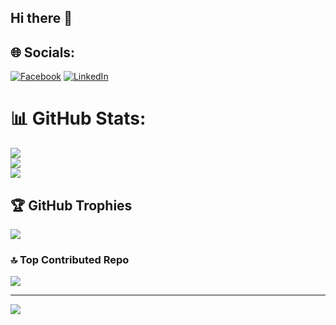 ## Hi there 👋

<!--
**prodip36/prodip36** is a ✨ _special_ ✨ repository because its `README.md` (this file) appears on your GitHub profile.

Here are some ideas to get you started:

- 🔭 I’m currently working on ...
- 🌱 I’m currently learning ...
- 👯 I’m looking to collaborate on ...
- 🤔 I’m looking for help with ...
- 💬 Ask me about ...
- 📫 How to reach me: ...
- 😄 Pronouns: ...
- ⚡ Fun fact: ...
-->

## 🌐 Socials:
[![Facebook](https://img.shields.io/badge/Facebook-%231877F2.svg?logo=Facebook&logoColor=white)](https://facebook.com/prodip.sarkar.3720190) [![LinkedIn](https://img.shields.io/badge/LinkedIn-%230077B5.svg?logo=linkedin&logoColor=white)](https://linkedin.com/in/prodip36) 


# 📊 GitHub Stats:
![](https://github-readme-stats.vercel.app/api?username=prodip36&theme=dark&hide_border=false&include_all_commits=true&count_private=true)<br/>
![](https://github-readme-streak-stats.herokuapp.com/?user=prodip36&theme=dark&hide_border=false)<br/>
![](https://github-readme-stats.vercel.app/api/top-langs/?username=prodip36&theme=dark&hide_border=false&include_all_commits=true&count_private=true&layout=compact)

## 🏆 GitHub Trophies
![](https://github-profile-trophy.vercel.app/?username=prodip36&theme=radical&no-frame=false&no-bg=true&margin-w=4)
### 🔝 Top Contributed Repo
![](https://github-contributor-stats.vercel.app/api?username=prodip36&limit=5&theme=dark&combine_all_yearly_contributions=true)

---
[![](https://visitcount.itsvg.in/api?id=prodip36&icon=0&color=0)](https://visitcount.itsvg.in)

<!-- Proudly created with GPRM ( https://gprm.itsvg.in ) -->
